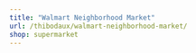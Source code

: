 ```yaml
---
title: "Walmart Neighborhood Market"
url: /thibodaux/walmart-neighborhood-market/
shop: supermarket
---
```

